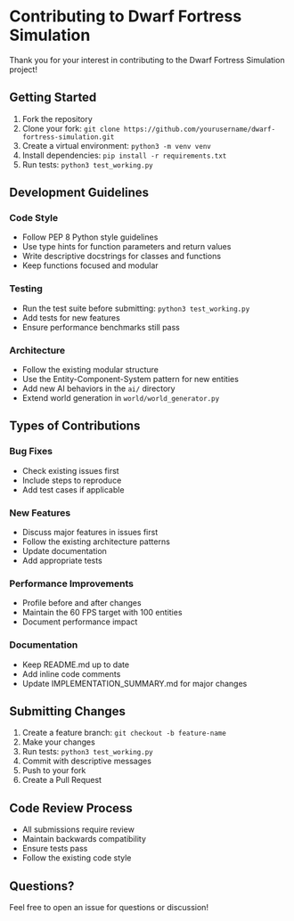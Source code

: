 # Contributing to Dwarf Fortress Simulation

Thank you for your interest in contributing to the Dwarf Fortress Simulation project! 

## Getting Started

1. Fork the repository
2. Clone your fork: `git clone https://github.com/yourusername/dwarf-fortress-simulation.git`
3. Create a virtual environment: `python3 -m venv venv`
4. Install dependencies: `pip install -r requirements.txt`
5. Run tests: `python3 test_working.py`

## Development Guidelines

### Code Style
- Follow PEP 8 Python style guidelines
- Use type hints for function parameters and return values
- Write descriptive docstrings for classes and functions
- Keep functions focused and modular

### Testing
- Run the test suite before submitting: `python3 test_working.py`
- Add tests for new features
- Ensure performance benchmarks still pass

### Architecture
- Follow the existing modular structure
- Use the Entity-Component-System pattern for new entities
- Add new AI behaviors in the `ai/` directory
- Extend world generation in `world/world_generator.py`

## Types of Contributions

### Bug Fixes
- Check existing issues first
- Include steps to reproduce
- Add test cases if applicable

### New Features
- Discuss major features in issues first
- Follow the existing architecture patterns
- Update documentation
- Add appropriate tests

### Performance Improvements
- Profile before and after changes
- Maintain the 60 FPS target with 100 entities
- Document performance impact

### Documentation
- Keep README.md up to date
- Add inline code comments
- Update IMPLEMENTATION_SUMMARY.md for major changes

## Submitting Changes

1. Create a feature branch: `git checkout -b feature-name`
2. Make your changes
3. Run tests: `python3 test_working.py`
4. Commit with descriptive messages
5. Push to your fork
6. Create a Pull Request

## Code Review Process

- All submissions require review
- Maintain backwards compatibility
- Ensure tests pass
- Follow the existing code style

## Questions?

Feel free to open an issue for questions or discussion!
